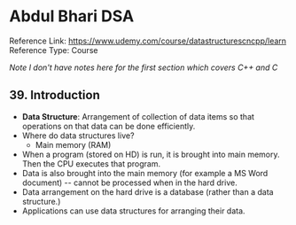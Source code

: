 # Abdul Bhari DSA

Reference Link: https://www.udemy.com/course/datastructurescncpp/learn
Reference Type: Course

*Note I don't have notes here for the first section which covers C++ and C*
## 39. Introduction

- **Data Structure**: Arrangement of collection of data items so that operations on that data can be done efficiently.
- Where do data structures live? 
	- Main memory (RAM)
- When a program (stored on HD) is run, it is brought into main memory. Then the CPU executes that program. 
- Data is also brought into the main memory (for example a MS Word document) -- cannot be processed when in the hard drive.
- Data arrangement on the hard drive is a database (rather than a data structure.)
- Applications can use data structures for arranging their data.